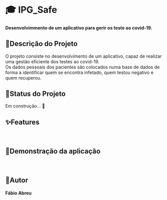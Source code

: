 # 🎓 IPG_Safe
<h4> Desenvolvimmento de um aplicativo para gerir os teste ao covid-19.</h4>

## 💉Descrição do Projeto
<p> O projeto consiste no desenvolvimento de um aplicativo, capaz de realizar uma gestão eficiente dos testes ao covid-19.<br>
Os dados pessoais dos pacientes são colocados numa base de dados de forma a identificar quem se encontra infetado, quem testou negativo e quem recuperou.</p>

## 👷Status do Projeto
<p> Em construção...  🚧 </p>

## ✨Features
<h4><br></h4>

## 📱Demonstração da aplicação
<h4><br></h4>

## 🧙Autor
<h4> Fábio Abreu </h4>
